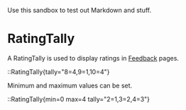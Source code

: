 Use this sandbox to test out Markdown and stuff.

# RatingTally

A RatingTally is used to display ratings in [Feedback](/wiki/Feedback) pages.

::RatingTally{tally="8=4,9=1,10=4"}

Minimum and maximum values can be set.

::RatingTally{min=0 max=4 tally="2=1,3=2,4=3"}